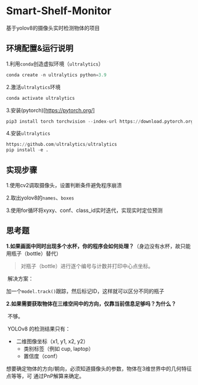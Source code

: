 # Smart-Shelf-Monitor
基于yolov8的摄像头实时检测物体的项目

## 环境配置&运行说明

1.利用`conda`创造虚拟环境（`ultralytics`）

```python
conda create -n ultralytics python=3.9
```

2.激活`ultralytics`环境

```python
conda activate ultralytics
```

3.安装(pytorch)[https://pytorch.org/]

```python
pip3 install torch torchvision --index-url https://download.pytorch.org/whl/cu126
```

4.安装`ultralytics`

```python
https://github.com/ultralytics/ultralytics
pip install -e .
```



## 实现步骤

1.使用cv2调取摄像头，设置判断条件避免程序崩溃

2.取出yolov8的`names`、`boxes`

3.使用for循环将xyxy、conf、class_id实时迭代，实现实时定位预测



## 思考题

**1.如果画面中同时出现多个水杯，你的程序会如何处理？**（身边没有水杯，故只能用瓶子（bottle）替代）

>  对瓶子（bottle）进行逐个编号与计数并打印中心点坐标。

​	解决方案：

​	加一个`model.track()`跟踪，然后标记ID，这样就可以区分不同的瓶子



**2.如果需要获取物体在三维空间中的方向，仅靠当前信息足够吗？为什么？**

​	不够。

​	YOLOv8 的检测结果只有：

- ​	二维图像坐标（x1, y1, x2, y2）
  - 类别标签（例如 cup, laptop）
  - 置信度（conf）

​	想要确定物体的方向/朝向，必须知道摄像头的参数，物体在3维世界中的几何特征点等等，可	通过PnP解算来确定。




